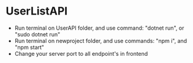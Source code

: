 # UserListAPI
* Run terminal on UserAPI folder, and use command: "dotnet run", or "sudo dotnet run"
* Run terminal on newproject folder, and use commands: "npm i", and "npm start"
* Change your server port to all endpoint's in frontend

